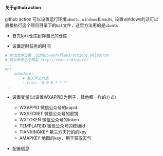 #### 关于github action
github action 可以设置运行环境`ubuntu`, `windows`和`macOs`, 设置windows的话可以直接执行这个项目目录下的`bat`文件，这里方法用的是`ubuntu`

+ 首先fork仓库到你自己的仓库

+ 设置定时任务的时间
```yml
# 修改文件位置 .github/workflows/actions.yml的cron 
# 可以参考这个网站 http://cron.ciding.cc/
...
on:
	schedule:
		# 每天早上六点
		- cron: '0 0 6 ? * *'
...
```

+ 设置变量(以设置WXAPPID为例子，其他都一样的方式)
    - WXAPPID 微信公众号的appid
    - WXSECRET 微信公众号的密钥
    - WXTOKEN 微信公众号的token
    - TEMPLATEID 微信公众号的模板id
    - TIANXINGKEY 第三方天行的的key
    - AMAPKEY 地图的key，用于获取天气

+ 配置信息